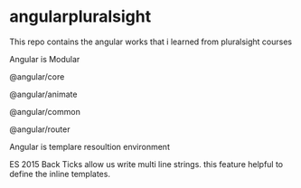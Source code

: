 # angularpluralsight
This repo contains the angular works that i learned from pluralsight courses 

Angular is Modular

@angular/core

@angular/animate

@angular/common

@angular/router

Angular is templare resoultion environment

ES 2015 Back Ticks allow us write multi line strings. this feature helpful to define the inline templates.
